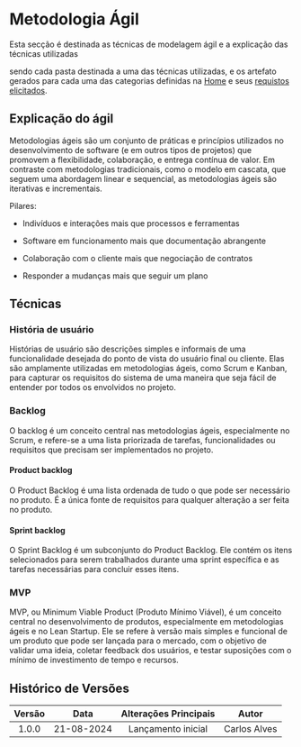 # Metodologia Ágil

Esta secção é destinada as técnicas de modelagem ágil e a explicação das técnicas utilizadas

sendo cada pasta destinada a uma das técnicas utilizadas, e os artefato gerados para cada uma das categorias definidas na [Home](../../home/home.md) e seus [requistos elicitados](../../elicitacao/elicitacao.md).

## Explicação do ágil

Metodologias ágeis são um conjunto de práticas e princípios utilizados no desenvolvimento de software (e em outros tipos de projetos) que promovem a flexibilidade, colaboração, e entrega contínua de valor. Em contraste com metodologias tradicionais, como o modelo em cascata, que seguem uma abordagem linear e sequencial, as metodologias ágeis são iterativas e incrementais.

Pilares:

- Indivíduos e interações mais que processos e ferramentas

- Software em funcionamento mais que documentação abrangente

- Colaboração com o cliente mais que negociação de contratos

- Responder a mudanças mais que seguir um plano

## Técnicas

### História de usuário

Histórias de usuário são descrições simples e informais de uma funcionalidade desejada do ponto de vista do usuário final ou cliente. Elas são amplamente utilizadas em metodologias ágeis, como Scrum e Kanban, para capturar os requisitos do sistema de uma maneira que seja fácil de entender por todos os envolvidos no projeto.

### Backlog

O backlog é um conceito central nas metodologias ágeis, especialmente no Scrum, e refere-se a uma lista priorizada de tarefas, funcionalidades ou requisitos que precisam ser implementados no projeto.

#### Product backlog

O Product Backlog é uma lista ordenada de tudo o que pode ser necessário no produto. É a única fonte de requisitos para qualquer alteração a ser feita no produto.

#### Sprint backlog

O Sprint Backlog é um subconjunto do Product Backlog. Ele contém os itens selecionados para serem trabalhados durante uma sprint específica e as tarefas necessárias para concluir esses itens.

### MVP

MVP, ou Minimum Viable Product (Produto Mínimo Viável), é um conceito central no desenvolvimento de produtos, especialmente em metodologias ágeis e no Lean Startup. Ele se refere à versão mais simples e funcional de um produto que pode ser lançada para o mercado, com o objetivo de validar uma ideia, coletar feedback dos usuários, e testar suposições com o mínimo de investimento de tempo e recursos.

## Histórico de Versões

| **Versão** | **Data** | **Alterações Principais** | **Autor** |
| :--: | :--: | :--: | :--: | 
| 1.0.0 | 21-08-2024 | Lançamento inicial  | Carlos Alves |
